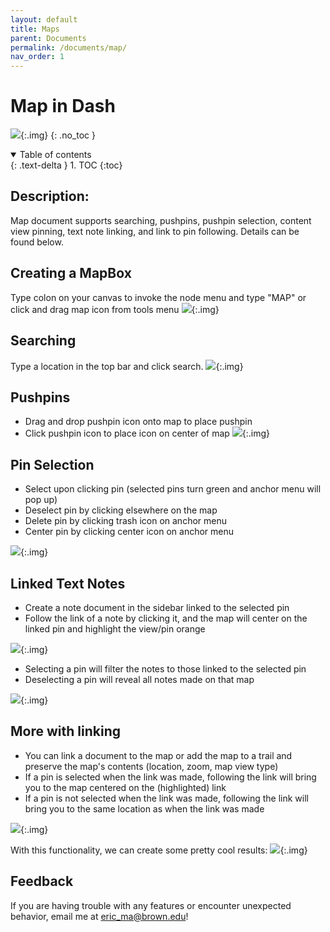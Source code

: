 ```yaml
---
layout: default
title: Maps
parent: Documents
permalink: /documents/map/
nav_order: 1
---
```


# Map in Dash
![](../../assets/gif/environment/create_map.gif){:.img}
{: .no_toc }

<details open markdown="block">
  <summary>
    Table of contents
  </summary>
  {: .text-delta }
1. TOC
{:toc}
</details>

## Description: 
Map document supports searching, pushpins, pushpin selection, content view pinning, text note linking, and link to pin following. Details can be found below. 

## Creating a MapBox
Type colon on your canvas to invoke the node menu and type "MAP" or click and drag map icon from tools menu
![](../../assets/gif/environment/create_map.gif){:.img}

## Searching 
Type a location in the top bar and click search.
![](../../assets/gif/environment/map_search.gif){:.img}

## Pushpins
- Drag and drop pushpin icon onto map to place pushpin
- Click pushpin icon to place icon on center of map
![](../../assets/gif/environment/map_placepin.gif){:.img}

## Pin Selection
- Select upon clicking pin (selected pins turn green and anchor menu will pop up)
- Deselect pin by clicking elsewhere on the map
- Delete pin by clicking trash icon on anchor menu
- Center pin by clicking center icon on anchor menu

![](../../assets/gif/environment/map_select.gif){:.img}

## Linked Text Notes
- Create a note document in the sidebar linked to the selected pin
- Follow the link of a note by clicking it, and the map will center on the linked pin and highlight the view/pin orange
  
![](../../assets/gif/environment/map_createnote.gif){:.img}

- Selecting a pin will filter the notes to those linked to the selected pin
- Deselecting a pin will reveal all notes made on that map

![](../../assets/gif/environment/map_filter.gif){:.img}

## More with linking
- You can link a document to the map or add the map to a trail and preserve the map's contents (location, zoom, map view type)
- If a pin is selected when the link was made, following the link will bring you to the map centered on the (highlighted) link
- If a pin is not selected when the link was made, following the link will bring you to the same location as when the link was made

![](../../assets/gif/environment/map_link.gif){:.img}

With this functionality, we can create some pretty cool results:
![](../../assets/gif/environment/map_story.gif){:.img}


## Feedback
If you are having trouble with any features or encounter unexpected behavior, email me at eric_ma@brown.edu!
